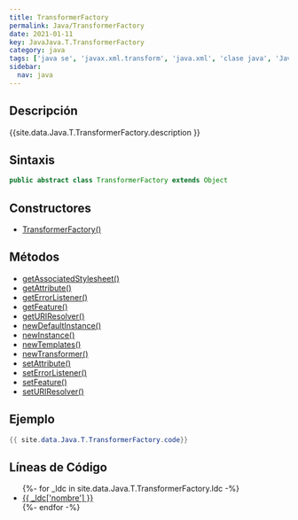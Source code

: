 ```yaml
---
title: TransformerFactory
permalink: Java/TransformerFactory
date: 2021-01-11
key: JavaJava.T.TransformerFactory
category: java
tags: ['java se', 'javax.xml.transform', 'java.xml', 'clase java', 'Java 1.5']
sidebar: 
  nav: java
---
```


## Descripción
{{site.data.Java.T.TransformerFactory.description }}

## Sintaxis
~~~java
public abstract class TransformerFactory extends Object
~~~

## Constructores
* [TransformerFactory()](/Java/TransformerFactory/TransformerFactory/)

## Métodos
* [getAssociatedStylesheet()](/Java/TransformerFactory/getAssociatedStylesheet)
* [getAttribute()](/Java/TransformerFactory/getAttribute)
* [getErrorListener()](/Java/TransformerFactory/getErrorListener)
* [getFeature()](/Java/TransformerFactory/getFeature)
* [getURIResolver()](/Java/TransformerFactory/getURIResolver)
* [newDefaultInstance()](/Java/TransformerFactory/newDefaultInstance)
* [newInstance()](/Java/TransformerFactory/newInstance)
* [newTemplates()](/Java/TransformerFactory/newTemplates)
* [newTransformer()](/Java/TransformerFactory/newTransformer)
* [setAttribute()](/Java/TransformerFactory/setAttribute)
* [setErrorListener()](/Java/TransformerFactory/setErrorListener)
* [setFeature()](/Java/TransformerFactory/setFeature)
* [setURIResolver()](/Java/TransformerFactory/setURIResolver)

## Ejemplo
~~~java
{{ site.data.Java.T.TransformerFactory.code}}
~~~

## Líneas de Código
<ul>
{%- for _ldc in site.data.Java.T.TransformerFactory.ldc -%}
   <li>
       <a href="{{_ldc['url'] }}">{{ _ldc['nombre'] }}</a>
   </li>
{%- endfor -%}
</ul>
